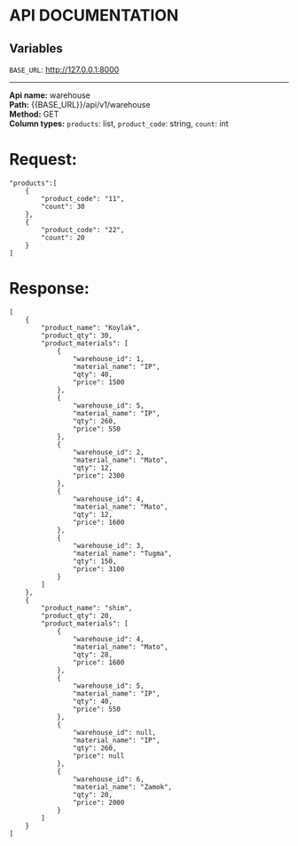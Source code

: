API DOCUMENTATION
====
## Variables

`BASE_URL`: http://127.0.0.1:8000

------

**Api name:** warehouse<br/>
**Path:** {{BASE_URL}}/api/v1/warehouse<br/>
**Method:** GET<br/>
**Column types:** `products`: list, `product_code`: string, `count`: int

# Request: #
 
    "products":[
        {
            "product_code": "11",
            "count": 30
        },
        {
            "product_code": "22",
            "count": 20
        }
    ]
# Response: #
    [
        {
            "product_name": "Koylak",
            "product_qty": 30,
            "product_materials": [
                {
                    "warehouse_id": 1,
                    "material_name": "IP",
                    "qty": 40,
                    "price": 1500
                },
                {
                    "warehouse_id": 5,
                    "material_name": "IP",
                    "qty": 260,
                    "price": 550
                },
                {
                    "warehouse_id": 2,
                    "material_name": "Mato",
                    "qty": 12,
                    "price": 2300
                },
                {
                    "warehouse_id": 4,
                    "material_name": "Mato",
                    "qty": 12,
                    "price": 1600
                },
                {
                    "warehouse_id": 3,
                    "material_name": "Tugma",
                    "qty": 150,
                    "price": 3100
                }
            ]
        },
        {
            "product_name": "shim",
            "product_qty": 20,
            "product_materials": [
                {
                    "warehouse_id": 4,
                    "material_name": "Mato",
                    "qty": 28,
                    "price": 1600
                },
                {
                    "warehouse_id": 5,
                    "material_name": "IP",
                    "qty": 40,
                    "price": 550
                },
                {
                    "warehouse_id": null,
                    "material_name": "IP",
                    "qty": 260,
                    "price": null
                },
                {
                    "warehouse_id": 6,
                    "material_name": "Zamok",
                    "qty": 20,
                    "price": 2000
                }
            ]
        }
    ]
